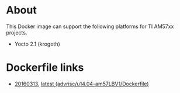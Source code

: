 # About
This Docker image can support the following platforms for TI AM57xx projects.

- Yocto 2.1 (krogoth)

# Dockerfile links
- [20160313](https://github.com/ADVANTECH-Corp/docker-images/blob/20160313/advrisc/u14.04-am57LBV1/Dockerfile), [latest (advrisc/u14.04-am57LBV1/Dockerfile)](https://github.com/ADVANTECH-Corp/docker-images/blob/u14.04-am57LBV1/advrisc/u14.04-am57LBV1/Dockerfile)

